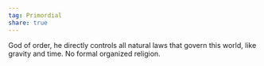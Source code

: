 ```yaml
---
tag: Primordial
share: true  
---
```

God of order, he directly controls all natural laws that govern this world, like gravity and time. No formal organized religion.